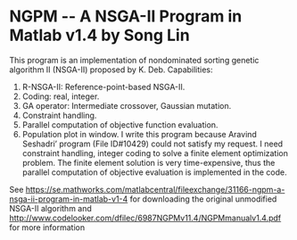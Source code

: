 # NGPM -- A NSGA-II Program in Matlab v1.4 by Song Lin

This program is an implementation of nondominated sorting genetic algorithm II (NSGA-II) proposed by K. Deb. Capabilities:
1. R-NSGA-II: Reference-point-based NSGA-II. 
2. Coding: real, integer. 
3. GA operator: Intermediate crossover, Gaussian mutation. 
4. Constraint handling. 
5. Parallel computation of objective function evaluation. 
6. Population plot in window. 
I write this program because Aravind Seshadri’ program (File ID#10429) could not satisfy my request. I need constraint handling, integer coding to solve a finite element optimization problem. The finite element solution is very time-expensive, thus the parallel computation of objective evaluation is implemented in the code.

See https://se.mathworks.com/matlabcentral/fileexchange/31166-ngpm-a-nsga-ii-program-in-matlab-v1-4 for downloading the original unmodified NSGA-II algorithm and http://www.codelooker.com/dfilec/6987NGPMv11.4/NGPMmanualv1.4.pdf for more information
